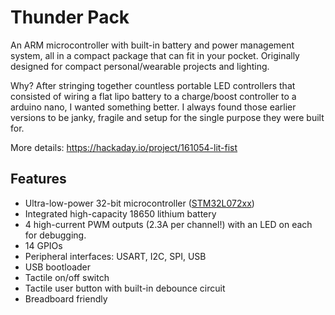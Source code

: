 # Thunder Pack

An ARM microcontroller with built-in battery and power management system, 
all in a compact package that can fit in your pocket. Originally designed for compact personal/wearable projects and lighting.

Why? After stringing together countless portable LED controllers that consisted of wiring a flat lipo battery to a charge/boost controller to a arduino nano, I wanted something better. I always found those earlier versions to be janky, fragile and setup for the single purpose they were built for.

More details: https://hackaday.io/project/161054-lit-fist

## Features

* Ultra-low-power 32-bit microcontroller ([STM32L072xx](https://www.st.com/resource/en/datasheet/stm32l072v8.pdf))
* Integrated high-capacity 18650 lithium battery
* 4 high-current PWM outputs (2.3A per channel!) with an LED on each for debugging.
* 14 GPIOs
* Peripheral interfaces: USART, I2C, SPI, USB
* USB bootloader
* Tactile on/off switch
* Tactile user button with built-in debounce circuit
* Breadboard friendly